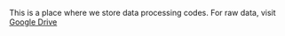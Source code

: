 This is a place where we store data processing codes. For raw data, visit [Google Drive](https://drive.google.com/drive/folders/1EFIx1O1hY0Px6PYxBMm9QMjA7H0fr18y?usp=sharing)